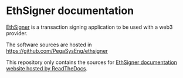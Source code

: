 # EthSigner documentation

[EthSigner](https://github.com/PegaSysEng/ethsigner) is a transaction signing application to be used
with a web3 provider.

The software sources are hosted in https://github.com/PegaSysEng/ethsigner

This repository only contains the sources for [EthSigner documentation website hosted by ReadTheDocs](https://docs.ethsigner.pegasys.tech/).
